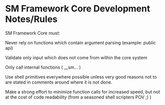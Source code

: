 # SM Framework Core Development Notes/Rules

SM Framework Core must:

  Never rely on functions which contain argument parsing (example: public api)

  Validate only input which does not come from within the core system

  Only call internal functions ( _\_sm... )

  Use shell primitives everywhere possible unless very good reasons not to are
  stated in comments around where it is not done.

  Make a strong effort to minimize function calls for increased speed, but not
  at the cost of code readability (from a seasoned shell scripters POV ;) )

